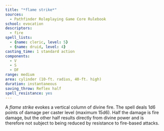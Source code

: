 ```yaml
---
title: "*flame strike*"
sources:
  - Pathfinder Roleplaying Game Core Rulebook
school: evocation
descriptors:
  - fire
spell_lists:
  - {name: cleric, level: 5}
  - {name: druid, level: 4}
casting_time: 1 standard action
components:
  - V
  - S
  - DF
range: medium
area: cylinder (10-ft. radius, 40-ft. high)
duration: instantaneous
saving_throw: Reflex half
spell_resistance: yes
---
```


A *flame strike* evokes a vertical column of divine fire. The spell deals 1d6 points of damage per caster level (maximum 15d6). Half the damage is fire damage, but the other half results directly from divine power and is therefore not subject to being reduced by resistance to fire-based attacks.

